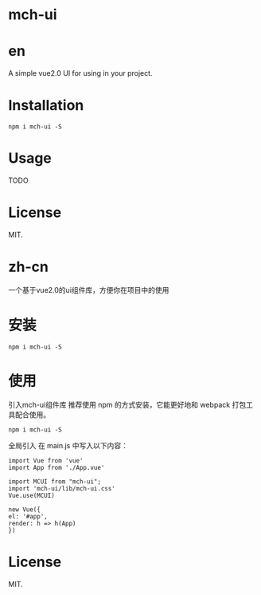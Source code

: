 #   mch-ui

#   en

A simple vue2.0 UI  for using in your project.

#   Installation

    npm i mch-ui -S

#   Usage

TODO

#   License
MIT.


#   zh-cn

一个基于vue2.0的ui组件库，方便你在项目中的使用

#   安装

    npm i mch-ui -S

#   使用

引入mch-ui组件库
推荐使用 npm 的方式安装，它能更好地和 webpack 打包工具配合使用。

    npm i mch-ui -S

全局引入 在 main.js 中写入以下内容：

    import Vue from 'vue'
    import App from './App.vue'

    import MCUI from "mch-ui";
    import 'mch-ui/lib/mch-ui.css'
    Vue.use(MCUI)

    new Vue({
    el: '#app',
    render: h => h(App)
    })

#   License
MIT.